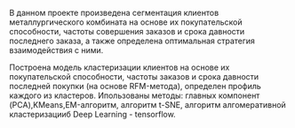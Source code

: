 В данном проекте произведена сегментация клиентов металлургического комбината на основе их покупательской способности, частоты совершения заказов и срока давности последнего заказа, а также определена оптимальная стратегия взаимодействия с ними.

Построена модель кластеризации клиентов на основе их покупательской способности, частоты заказов и срока давности последней покупки (на основе RFM-метода), определен профиль каждого из кластеров.
Ипользованы методы: главных компонент (PCA),KMeans,EM-алгоритм, алгоритм t-SNE, алгоритм алгомеративной кластеризацииб Deep Learning - tensorflow.
